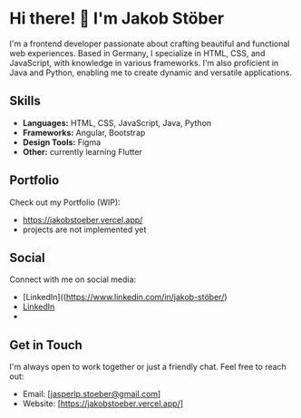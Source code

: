 # Hi there! 👋 I'm **Jakob Stöber**

I'm a frontend developer passionate about crafting beautiful and functional web experiences. Based in Germany, I specialize in HTML, CSS, and JavaScript, with knowledge in various frameworks. I'm also proficient in Java and Python, enabling me to create dynamic and versatile applications.

## Skills

- **Languages:** HTML, CSS, JavaScript, Java, Python
- **Frameworks:** Angular, Bootstrap
- **Design Tools:** Figma
- **Other:** currently learning Flutter

## Portfolio

Check out my Portfolio (WIP):

- https://jakobstoeber.vercel.app/
- projects are not implemented yet

## Social

Connect with me on social media:

- [LinkedIn]((https://www.linkedin.com/in/jakob-stöber/)
- [LinkedIn](https://leetcode.com/user0160qG/)
- 

## Get in Touch

I'm always open to work together or just a friendly chat. Feel free to reach out:

- Email: [jasperlp.stoeber@gmail.com]
- Website: [https://jakobstoeber.vercel.app/]

